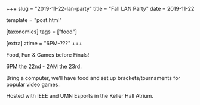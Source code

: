 +++
slug = "2019-11-22-lan-party"
title = "Fall LAN Party"
date = 2019-11-22

template = "post.html"

[taxonomies]
tags = ["food"]

[extra]
ztime = "6PM-???"
+++

Food, Fun & Games before Finals!

<!-- more -->

6PM the 22nd - 2AM the 23rd.

Bring a computer, we'll have food and set up brackets/tournaments for popular video games.

Hosted with IEEE and UMN Esports in the Keller Hall Atrium.
